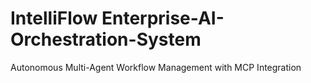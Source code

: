 # IntelliFlow Enterprise-AI-Orchestration-System
Autonomous Multi-Agent Workflow Management with MCP Integration
